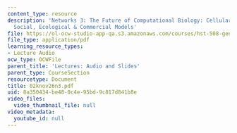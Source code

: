 ```yaml
---
content_type: resource
description: 'Networks 3: The Future of Computational Biology: Cellular, Developmental,
  Social, Ecological & Commercial Models'
file: https://ol-ocw-studio-app-qa.s3.amazonaws.com/courses/hst-508-genomics-and-computational-biology-fall-2002/8a350434be480c4e95bd9c817d841b8e_02knov26n3.pdf
file_type: application/pdf
learning_resource_types:
- Lecture Audio
ocw_type: OCWFile
parent_title: 'Lectures: Audio and Slides'
parent_type: CourseSection
resourcetype: Document
title: 02knov26n3.pdf
uid: 8a350434-be48-0c4e-95bd-9c817d841b8e
video_files:
  video_thumbnail_file: null
video_metadata:
  youtube_id: null
---
```

